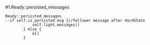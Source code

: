 #1.Ready::persisted_messages

```
Ready::persisted_messages
--if self.is_persisted_msg {//follower message after HardState
            self.light.messages()
        } else {
            &[]
        }
```